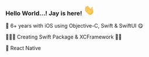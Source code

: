 ### Hello World...! Jay is here! <img src="https://raw.githubusercontent.com/ABSphreak/ABSphreak/master/gifs/Hi.gif" width="30px">

🔭 6+ years with iOS using Objective-C, Swift & SwiftUI 😋

🧑🏻‍💻 Creating Swift Package & XCFramework 🙌🏽

🌱 React Native
